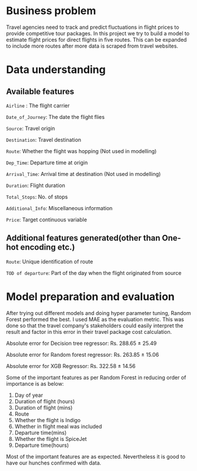 
# Business problem

Travel agencies need to track and predict fluctuations in flight prices to provide competitive tour packages. In this project we try to build a model to estimate flight prices for direct flights in five routes. This can be expanded to include more routes after more data is scraped from travel websites.


# Data understanding

## Available features

`Airline` : The flight carrier

`Date_of_Journey`: The date the flight flies

`Source`: Travel origin

`Destination`: Travel destination

`Route`: Whether the flight was hopping (Not used in modelling)

`Dep_Time`: Departure time at origin

`Arrival_Time`: Arrival time at destination (Not used in modelling)

`Duration`: Flight duration

`Total_Stops`: No. of stops

`Additional_Info`: Miscellaneous information

`Price`: Target continuous variable

## Additional features generated(other than One-hot encoding etc.)

`Route`: Unique identification of route

`TOD of departure`: Part of the day when the flight originated from source

# Model preparation and evaluation

After trying out different models and doing hyper parameter tuning, Random Forest performed the best. I used MAE as the evaluation metric. This was done so that the travel company's stakeholders could easily interpret the result and factor in this error in their travel package cost calculation.

Absolute error for Decision tree regressor: Rs. 288.65 ± 25.49

Absolute error for Random forest regressor: Rs. 263.85 ± 15.06

Absolute error for XGB Regressor: Rs. 322.58 ± 14.56

Some of the important features as per Random Forest in reducing order of importance is as below:
1. Day of year
2. Duration of flight (hours)
3. Duration of flight (mins)
4. Route
5. Whether the flight is Indigo
6. Whether in flight meal was included
7. Departure time(mins)
8. Whether the flight is SpiceJet
9. Departure time(hours)

Most of the important features are as expected. Nevertheless it is good to have our hunches confirmed with data.
